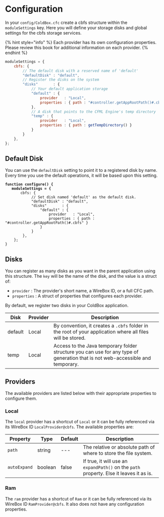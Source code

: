 # Configuration

In your `config/ColdBox.cfc` create a cbfs structure within the `moduleSettings` key. Here you will define your storage disks and global settings for the cbfs storage services.

{% hint style="info" %}
Each provider has its own configuration properties. Please review this book for additional information on each provider.
{% endhint %}

```javascript
moduleSettings = {
	cbfs: {
		// The default disk with a reserved name of 'default'
		"defaultDisk" : "default",
		// Register the disks on the system
		"disks"       : {
			// Your default application storage
			"default" : {
				provider   : "Local",
				properties : { path : "#controller.getAppRootPath()#.cbfs" }
			},
			// A disk that points to the CFML Engine's temp directory
			"temp" : {
				provider   : "Local",
				properties : { path : getTempDirectory() }
			}
		}
	},
};
```

## Default Disk

You can use the `defaultDisk` setting to point it to a registered disk by name. Every time you use the default operations, it will be based upon this setting.

<pre class="language-javascript"><code class="lang-javascript"><strong>function configure() {
</strong><strong>	moduleSettings = {
</strong>		cbfs: {
			// Set disk named 'default' as the default disk.
			"defaultDisk" : "default",
			"disks"       : {
				"default" : {
					provider   : "Local",
					properties : { path : "#controller.getAppRootPath()#.cbfs" }
				}
			}
		},
	};
}</code></pre>

## Disks

You can register as many disks as you want in the parent application using this structure. The `key` will be the name of the disk, and the value is a struct of:

* `provider` : The provider's short name, a WireBox ID, or a full CFC path.
* `properties` : A struct of properties that configures each provider.

By default, we register two disks in your ColdBox application.

| Disk    | Provider | Description                                                                                                                    |
| ------- | -------- | ------------------------------------------------------------------------------------------------------------------------------ |
| default | Local    | By convention, it creates a `.cbfs` folder in the root of your application where all files will be stored.                     |
| temp    | Local    | Access to the Java temporary folder structure you can use for any type of generation that is not web-accessible and temporary. |

## Providers

The available providers are listed below with their appropriate properties to configure them.

### Local

The `local` provider has a shortcut of `Local` or it can be fully referenced via its WireBox ID `LocalProvider@cbfs`. The available properties are:



| Property     | Type    | Default | Description                                                                             |
| ------------ | ------- | ------- | --------------------------------------------------------------------------------------- |
| `path`       | string  | ---     | The relative or absolute path of where to store the file system.                        |
| `autoExpand` | boolean | false   | If true, it will use an `expandPath()` on the `path` property. Else it leaves it as is. |

### Ram

The `ram` provider has a shortcut of `Ram` or it can be fully referenced via its WireBox ID `RamProvider@cbfs`. It also does not have any configuration properties.
